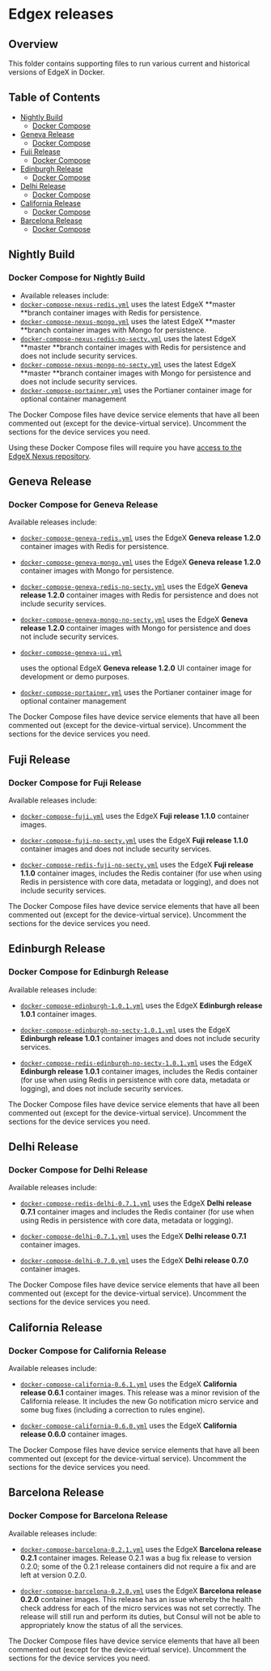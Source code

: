# Edgex releases

## Overview

This folder contains supporting files to run various current and historical versions of EdgeX in Docker.

## Table of Contents

- [Nightly Build](#nightly-build)
    - [Docker Compose](#docker-compose-for-nightly-build)
- [Geneva Release](#geneva-release)
    - [Docker Compose](#docker-compose-for-geneva-release)
- [Fuji Release](#fuji-release)
    - [Docker Compose](#docker-compose-for-fuji-release)
- [Edinburgh Release](#edinburgh-release)
    - [Docker Compose](#docker-compose-for-edinburgh-release)
- [Delhi Release](#edinburgh-release)
    - [Docker Compose](#docker-compose-for-delhi-release)
- [California Release](#california-release)
    - [Docker Compose](#docker-compose-for-california-release)
- [Barcelona Release](#barcelona-release)
    - [Docker Compose](#docker-compose-for-barcelona-release)

## Nightly Build 

### Docker Compose for Nightly Build

* Available releases include:
* [`docker-compose-nexus-redis.yml`](https://github.com/edgexfoundry/developer-scripts/blob/master/releases/nightly-build/compose-files/docker-compose-geneva-redis.yml)
      uses the latest EdgeX **master **branch container images with Redis for persistence. 
* [`docker-compose-nexus-mongo.yml`](https://github.com/edgexfoundry/developer-scripts/blob/master/releases/nightly-build/compose-files/docker-compose-geneva-mongo.yml)
      uses the latest EdgeX **master **branch container images with Mongo for persistence. 
* [`docker-compose-nexus-redis-no-secty.yml`](https://github.com/edgexfoundry/developer-scripts/blob/master/releases/nightly-build/compose-files/docker-compose-geneva-redis-no-secty.yml) 
      uses the latest EdgeX **master **branch container images with Redis for persistence and does not include security services.
* [`docker-compose-nexus-mongo-no-secty.yml`](https://github.com/edgexfoundry/developer-scripts/blob/master/releases/nightly-build/compose-files/docker-compose-geneva-mongo-no-secty.yml) 
      uses the latest EdgeX **master **branch container images with Mongo for persistence and does not include security services.
* [`docker-compose-portainer.yml`](https://github.com/edgexfoundry/developer-scripts/blob/master/releases/nightly-build/compose-files/docker-compose-portainer.yml) 
      uses the Portianer container image for optional container management

The Docker Compose files have device service elements that have all been commented out (except for the device-virtual service). Uncomment the sections for the device services you need.

Using these Docker Compose files will require you have [access to the EdgeX Nexus repository](https://docs.edgexfoundry.org/Ch-GettingStartedUsersNexus.html).

## Geneva Release

### Docker Compose for Geneva Release

Available releases include:

* [`docker-compose-geneva-redis.yml`](https://github.com/edgexfoundry/developer-scripts/blob/master/releases/geneva/compose-files/docker-compose-geneva-redis.yml)
  uses the EdgeX **Geneva release 1.2.0** container images with Redis for persistence. 
  
* [`docker-compose-geneva-mongo.yml`](https://github.com/edgexfoundry/developer-scripts/blob/master/releases/geneva/compose-files/docker-compose-geneva-mongo.yml)
  uses the EdgeX **Geneva release 1.2.0** container images with Mongo for persistence. 
  
* [`docker-compose-geneva-redis-no-secty.yml`](https://github.com/edgexfoundry/developer-scripts/blob/master/releases/geneva/compose-files/docker-compose-geneva-redis-no-secty.yml) 
  uses the EdgeX **Geneva release 1.2.0** container images with Redis for persistence and does not include security services.
  
* [`docker-compose-geneva-mongo-no-secty.yml`](https://github.com/edgexfoundry/developer-scripts/blob/master/releases/geneva/compose-files/docker-compose-geneva-mongo-no-secty.yml) 
  uses the EdgeX **Geneva release 1.2.0** container images with Mongo for persistence and does not include security services.
  
* [`docker-compose-geneva-ui.yml`](https://github.com/edgexfoundry/developer-scripts/blob/master/releases/nightly-build/compose-files/docker-compose-geneva-ui.yml)
  
  uses the optional EdgeX **Geneva release 1.2.0** UI container image for development or demo purposes.
  
* [`docker-compose-portainer.yml`](https://github.com/edgexfoundry/developer-scripts/blob/master/releases/geneva/compose-files/docker-compose-portainer.yml) 
  uses the Portianer container image for optional container management

The Docker Compose files have device service elements that have all been commented out (except for the device-virtual service). Uncomment the sections for the device services you need.

## Fuji Release

### Docker Compose for Fuji Release

Available releases include:

* [`docker-compose-fuji.yml`](https://github.com/edgexfoundry/developer-scripts/tree/master/releases/fuji/compose-files/docker-compose-fuji.yml) 
    uses the EdgeX **Fuji release 1.1.0** container images.

* [`docker-compose-fuji-no-secty.yml`](https://github.com/edgexfoundry/developer-scripts/tree/master/releases/fuji/compose-files/docker-compose-fuji-no-secty.yml) 
    uses the EdgeX **Fuji release 1.1.0** container images and does not include security services.

* [`docker-compose-redis-fuji-no-secty.yml`](https://github.com/edgexfoundry/developer-scripts/tree/master/releases/fuji/compose-files/docker-compose-redis-fuji-no-secty.yml) 
    uses the EdgeX **Fuji release 1.1.0** container images, includes the Redis container (for use when using Redis in persistence with core data, metadata or logging), and does not include security services.

The Docker Compose files have device service elements that have all been commented out (except for the device-virtual service). Uncomment the sections for the device services you need.

## Edinburgh Release

### Docker Compose for Edinburgh Release

Available releases include:

* [`docker-compose-edinburgh-1.0.1.yml`](https://github.com/edgexfoundry/developer-scripts/tree/master/releases/edinburgh/compose-files/docker-compose-edinburgh-1.0.1.yml) 
    uses the EdgeX **Edinburgh release 1.0.1** container images.

* [`docker-compose-edinburgh-no-secty-1.0.1.yml`](https://github.com/edgexfoundry/developer-scripts/tree/master/releases/edinburgh/compose-files/docker-compose-edinburgh-no-secty-1.0.1.yml) 
    uses the EdgeX **Edinburgh release 1.0.1** container images and does not include security services.

* [`docker-compose-redis-edinburgh-no-secty-1.0.1.yml`](https://github.com/edgexfoundry/developer-scripts/tree/master/releases/edinburgh/compose-files/docker-compose-redis-edinburgh-no-secty-1.0.1.yml) 
    uses the EdgeX **Edinburgh release 1.0.1** container images, includes the Redis container (for use when using Redis in persistence with core data, metadata or logging), and does not include security services.

The Docker Compose files have device service elements that have all been commented out (except for the device-virtual service). Uncomment the sections for the device services you need.

## Delhi Release

### Docker Compose for Delhi Release

Available releases include:

* [`docker-compose-redis-delhi-0.7.1.yml`](https://github.com/edgexfoundry/developer-scripts/tree/master/releases/delhi/compose-files/docker-compose-redis-delhi-0.7.1.yml) 
    uses the EdgeX **Delhi release 0.7.1** container images and includes the Redis container (for use when using Redis in persistence with core data, metadata or logging).
    
* [`docker-compose-delhi-0.7.1.yml`](https://github.com/edgexfoundry/developer-scripts/tree/master/releases/delhi/compose-files/docker-compose-delhi-0.7.1.yml) 
    uses the EdgeX **Delhi release 0.7.1** container images.

* [`docker-compose-delhi-0.7.0.yml`](https://github.com/edgexfoundry/developer-scripts/tree/master/releases/delhi/compose-files/docker-compose-delhi-0.7.0.yml) 
    uses the EdgeX **Delhi release 0.7.0** container images.

The Docker Compose files have device service elements that have all been commented out (except for the device-virtual service). Uncomment the sections for the device services you need.

## California Release

### Docker Compose for California Release

Available releases include:

* [`docker-compose-california-0.6.1.yml`](https://github.com/edgexfoundry/developer-scripts/tree/master/releases/california/compose-files/docker-compose-california-0.6.1.yml) 
    uses the EdgeX **California release 0.6.1** container images.  This release was a minor revision of the California release.  It includes the new Go notification micro service and some bug fixes (including a correction to rules engine).
    
* [`docker-compose-california-0.6.0.yml`](https://github.com/edgexfoundry/developer-scripts/tree/master/releases/california/compose-files/docker-compose-california-0.6.0.yml) 
    uses the EdgeX **California release 0.6.0** container images.

The Docker Compose files have device service elements that have all been commented out (except for the device-virtual service). Uncomment the sections for the device services you need.

## Barcelona Release

### Docker Compose for Barcelona Release

Available releases include:

* [`docker-compose-barcelona-0.2.1.yml`](https://github.com/edgexfoundry/developer-scripts/tree/master/releases/barcelona/compose-files/docker-compose-barcelona-0.2.1.yml) 
    uses the EdgeX **Barcelona release 0.2.1** container images.  Release 0.2.1 was a bug fix release to version 0.2.0; some of the 0.2.1 release containers did not require a fix and are left at version 0.2.0.
    
* [`docker-compose-barcelona-0.2.0.yml`](https://github.com/edgexfoundry/developer-scripts/tree/master/releases/barcelona/compose-files/docker-compose-barcelona-0.2.0.yml) 
    uses the EdgeX **Barcelona release 0.2.0** container images.  This release has an issue whereby the health check address for each of the micro services was not set correctly.  The release will still run and perform its duties, but Consul will not be able to appropriately know the status of all the services.

The Docker Compose files have device service elements that have all been commented out (except for the device-virtual service). Uncomment the sections for the device services you need.